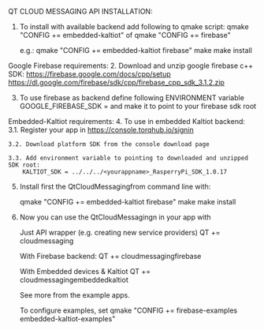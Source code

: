QT CLOUD MESSAGING API INSTALLATION:

1. To install with available backend add following to qmake script:
    qmake "CONFIG += embedded-kaltiot"
    of
    qmake "CONFIG += firebase"

    e.g.:
    qmake "CONFIG += embedded-kaltiot firebase"
    make
    make install

Google Firebase requirements:
2. Download and unzip google firebase c++ SDK:
    https://firebase.google.com/docs/cpp/setup
    https://dl.google.com/firebase/sdk/cpp/firebase_cpp_sdk_3.1.2.zip

3. To use firebase as backend define following ENVIRONMENT variable
    GOOGLE_FIREBASE_SDK =
    and make it to point to your firebase sdk root

Embedded-Kaltiot requirements:
4. To use in embedded Kaltiot backend:
    3.1. Register your app in
        https://console.torqhub.io/signin

    3.2. Download platform SDK from the console download page

    3.3. Add environment variable to pointing to downloaded and unzipped SDK root:
        KALTIOT_SDK = ../../../<yourappname>_RasperryPi_SDK_1.0.17


5. Install first the QtCloudMessagingfrom command line with:

    qmake "CONFIG += embedded-kaltiot firebase"
    make
    make install

6. Now you can use the QtCloudMessagingn in your app with

    Just API wrapper (e.g. creating new service providers)
    QT += cloudmessaging

    With Firebase backend:
    QT += cloudmessagingfirebase

    With Embedded devices & Kaltiot
    QT += cloudmessagingembeddedkaltiot

    See more from the example apps.

    To configure examples, set qmake "CONFIG += firebase-examples embedded-kaltiot-examples"
